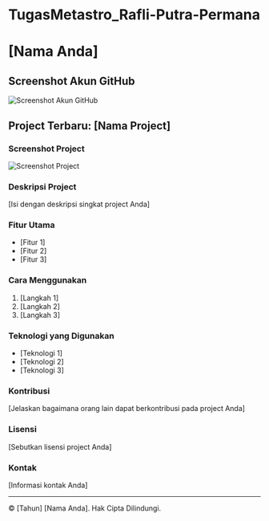 # TugasMetastro_Rafli-Putra-Permana
# [Nama Anda]

## Screenshot Akun GitHub
![Screenshot Akun GitHub](URL_SCREENSHOT_AKUN_GITHUB)

## Project Terbaru: [Nama Project]

### Screenshot Project
![Screenshot Project](URL_SCREENSHOT_PROJECT)

### Deskripsi Project
[Isi dengan deskripsi singkat project Anda]

### Fitur Utama
- [Fitur 1]
- [Fitur 2]
- [Fitur 3]

### Cara Menggunakan
1. [Langkah 1]
2. [Langkah 2]
3. [Langkah 3]

### Teknologi yang Digunakan
- [Teknologi 1]
- [Teknologi 2]
- [Teknologi 3]

### Kontribusi
[Jelaskan bagaimana orang lain dapat berkontribusi pada project Anda]

### Lisensi
[Sebutkan lisensi project Anda]

### Kontak
[Informasi kontak Anda]

---
© [Tahun] [Nama Anda]. Hak Cipta Dilindungi.
